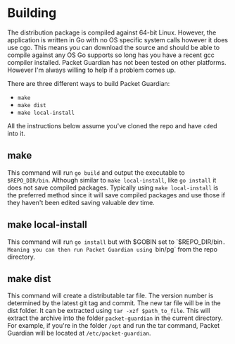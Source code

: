 # Building

The distribution package is compiled against 64-bit Linux. However, the application is written in Go with no OS specific system calls however it does use cgo. This means you can download the source and should be able to compile against any OS Go supports so long has you have a recent gcc compiler installed. Packet Guardian has not been tested on other platforms. However I'm always willing to help if a problem comes up.

There are three different ways to build Packet Guardian:

- `make`
- `make dist`
- `make local-install`

All the instructions below assume you've cloned the repo and have `cd`ed into it.

## make

This command will run `go build` and output the executable to `$REPO_DIR/bin`. Although similar to `make local-install`, like `go install` it does not save compiled packages. Typically using `make local-install` is the preferred method since it will save compiled packages and use those if they haven't been edited saving valuable dev time.

## make local-install

This command will run `go install` but with $GOBIN set to `$REPO_DIR/bin`. Meaning you can then run Packet Guardian using `bin/pg` from the repo directory.

## make dist

This command will create a distributable tar file. The version number is determined by the latest git tag and commit. The new tar file will be in the dist folder. It can be extracted using `tar -xzf $path_to_file`. This will extract the archive into the folder `packet-guardian` in the current directory. For example, if you're in the folder `/opt` and run the tar command, Packet Guardian will be located at `/etc/packet-guardian`.
